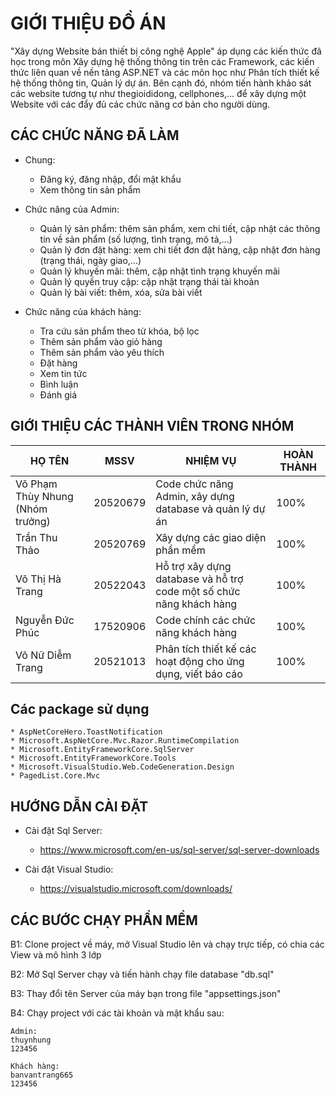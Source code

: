 ﻿# GIỚI THIỆU ĐỒ ÁN 

"Xây dựng Website bán thiết bị công nghệ Apple" áp dụng các kiến thức đã học trong môn Xây dựng hệ thống thông tin trên các Framework, các kiến thức liên quan về nền tảng ASP.NET và các môn học như Phân tích thiết kế hệ thống thông tin, Quản lý dự án. Bên cạnh đó, nhóm tiến hành khảo sát các website tương tự như thegioididong, cellphones,... để xây dựng một Website với các đẩy đủ các chức năng cơ bản cho người dùng.

## CÁC CHỨC NĂNG ĐÃ LÀM

- Chung:

    * Đăng ký, đăng nhập, đổi mật khẩu
    * Xem thông tin sản phẩm

- Chức năng của Admin:

    * Quản lý sản phẩm: thêm sản phẩm, xem chi tiết, cập nhật các thông tin về sản phẩm (số lượng, tình trạng, mô tả,...)
    * Quản lý đơn đặt hàng: xem chi tiết đơn đặt hàng, cập nhật đơn hàng (trạng thái, ngày giao,...)
    * Quản lý khuyến mãi: thêm, cập nhật tình trạng khuyến mãi
    * Quản lý quyền truy cập: cập nhật trạng thái tài khoản
    * Quản lý bài viết: thêm, xóa, sửa bài viết

- Chức năng của khách hàng:

    * Tra cứu sản phẩm theo từ khóa, bộ lọc
    * Thêm sản phẩm vào giỏ hàng
    * Thêm sản phẩm vào yêu thích
    * Đặt hàng
    * Xem tin tức
    * Bình luận
    * Đánh giá

## GIỚI THIỆU CÁC THÀNH VIÊN TRONG NHÓM

| HỌ TÊN | MSSV | NHIỆM VỤ | HOÀN THÀNH |
| ------ | ---- | -------- | ---------- |
| Võ Phạm Thùy Nhung (Nhóm trưởng)| 20520679 | Code chức năng Admin, xây dựng database và quản lý dự án | 100% |
| Trần Thu Thảo| 20520769 | Xây dựng các giao diện phần mềm | 100% |
| Võ Thị Hà Trang | 20522043 | Hỗ trợ xây dựng database và hỗ trợ code một số chức năng khách hàng | 100% |
| Nguyễn Đức Phúc | 17520906 | Code chính các chức năng khách hàng | 100% |
| Võ Nữ Diễm Trang | 20521013 | Phân tích thiết kế các hoạt động cho ứng dụng, viết báo cáo | 100% |

## Các package sử dụng

    * AspNetCoreHero.ToastNotification 
    * Microsoft.AspNetCore.Mvc.Razor.RuntimeCompilation
    * Microsoft.EntityFrameworkCore.SqlServer
    * Microsoft.EntityFrameworkCore.Tools
    * Microsoft.VisualStudio.Web.CodeGeneration.Design
    * PagedList.Core.Mvc
   
## HƯỚNG DẪN CÀI ĐẶT

- Cài đặt Sql Server:
    * https://www.microsoft.com/en-us/sql-server/sql-server-downloads

- Cài đặt Visual Studio:
    * https://visualstudio.microsoft.com/downloads/ 

## CÁC BƯỚC CHẠY PHẦN MỀM
B1: Clone project về máy, mở Visual Studio lên và chạy trực tiếp, có chia các View và mô hình 3 lớp

B2: Mở Sql Server chạy và tiến hành chạy file database "db.sql"

B3: Thay đổi tên Server của máy bạn trong file "appsettings.json" 

B4: Chạy project với các tài khoản và mật khẩu sau:
    
    Admin: 
    thuynhung
    123456
    
    Khách hàng:
    banvantrang665
    123456
    
